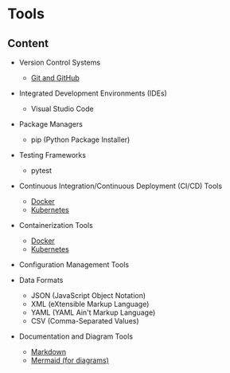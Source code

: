 # Tools 

## Content

- Version Control Systems
  - [Git and GitHub](tools/git_and_github/readme.md)
  <!-- - Subversion (SVN)
  - Mercurial -->

- Integrated Development Environments (IDEs)
  - Visual Studio Code
  <!-- - IntelliJ IDEA
  - Eclipse
  - PyCharm
  - NetBeans -->

- Package Managers
  <!-- - npm (Node Package Manager) -->
  - pip (Python Package Installer)
  <!-- - yarn
  - Composer (PHP) -->

<!-- 
- Build Tools
  - Gradle
  - Maven
  - Ant
  - Make -->

- Testing Frameworks
  <!-- - JUnit -->
  - pytest
  <!-- - Jasmine
  - Mocha
  - Selenium -->

- Continuous Integration/Continuous Deployment (CI/CD) Tools
  <!-- - Jenkins
  - Travis CI
  - CircleCI
  - GitLab CI
  - Bamboo -->
  - [Docker](tools/docker/readme.md)
  - [Kubernetes](tools/kubernetes/readme.md)

- Containerization Tools
  - [Docker](tools/docker/readme.md)
  - [Kubernetes](tools/docker/readme.md)
  <!-- - OpenShift -->

- Configuration Management Tools
  <!-- - Ansible -->
  <!-- - Puppet
  - Chef
  - SaltStack -->

- Data Formats
  - JSON (JavaScript Object Notation)
  - XML (eXtensible Markup Language)
  - YAML (YAML Ain't Markup Language)
  - CSV (Comma-Separated Values)

- Documentation and Diagram Tools
  - [Markdown](tools/markdown/readme.md)
  - [Mermaid (for diagrams)](tools/mermaid/readme.md)
  <!-- - PlantUML (for UML diagrams)
  - Graphviz (for graph visualization)  -->